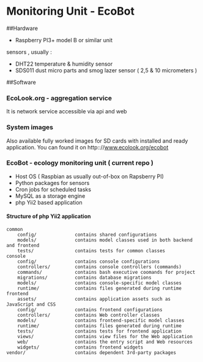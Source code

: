 # Monitoring Unit - EcoBot

##Hardware 

- Raspberry PI3+ model B or similar unit

sensors , usually :
- DHT22 temperature  & humidity sensor
- SDS011 dust micro parts and smog lazer sensor ( 2,5 & 10 micrometers )

##Software

### EcoLook.org - aggregation service

It is network service accessible via api and web

### System images

Also available fully worked images for SD cards with installed and ready application.
You can found it on http:://www.ecolook.org/ecobot 
 
### EcoBot - ecology monitoring unit ( current repo )

- Host OS ( Raspbian as usually out-of-box on Rapsberry PI)
- Python packages for sensors
- Cron jobs for scheduled tasks
- MySQL as a storage engine
- php Yii2 based application

#### Structure of php Yii2 application

```
common
    config/              contains shared configurations
    models/              contains model classes used in both backend and frontend
    tests/               contains tests for common classes    
console
    config/              contains console configurations
    controllers/         contains console controllers (commands)
    commands/            contains bash executive coomands for project
    migrations/          contains database migrations
    models/              contains console-specific model classes
    runtime/             contains files generated during runtime
frontend
    assets/              contains application assets such as JavaScript and CSS
    config/              contains frontend configurations
    controllers/         contains Web controller classes
    models/              contains frontend-specific model classes
    runtime/             contains files generated during runtime
    tests/               contains tests for frontend application
    views/               contains view files for the Web application
    web/                 contains the entry script and Web resources
    widgets/             contains frontend widgets
vendor/                  contains dependent 3rd-party packages
```